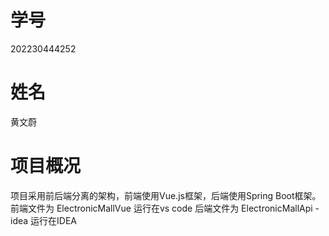 # 学号
202230444252
# 姓名
黄文蔚


# 项目概况
项目采用前后端分离的架构，前端使用Vue.js框架，后端使用Spring Boot框架。
前端文件为 ElectronicMallVue  运行在vs code
后端文件为 ElectronicMallApi - idea  运行在IDEA
